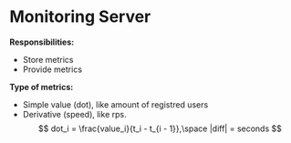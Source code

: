 # Monitoring Server

**Responsibilities:**
- Store metrics
- Provide metrics

**Type of metrics:**
- Simple value (dot), like amount of registred users
- Derivative (speed), like rps.
$$
dot_i = \frac{value_i}{t_i - t_{i - 1}},\space |diff| = seconds
$$
